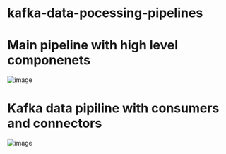 # kafka-data-pocessing-pipelines
# Main pipeline with high level componenets
![image](https://user-images.githubusercontent.com/5469747/116775320-16346380-aa80-11eb-8943-c55f8bbcc313.png)

# Kafka data pipiline with consumers and connectors
![image](https://user-images.githubusercontent.com/5469747/116776382-bfca2380-aa85-11eb-9fb9-ec54417486fa.png)


